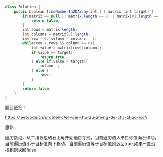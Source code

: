 ```java
class Solution {
    public boolean findNumberIn2DArray(int[][] matrix, int target) {
        if(matrix == null || matrix.length == 0 || matrix[0].length == 0){
            return false;
        }
        int rows = matrix.length;
        int columns = matrix[0].length;
        int row = 0, column = columns - 1;
        while(row < rows && column >= 0){
            int value = matrix[row][column];
            if(value == target){
                return true;
            } else if(value > target){
                column--;
            } else {
                row++;
            }
        }
        return false;
    }
}
```

题目链接：

https://leetcode.cn/problems/er-wei-shu-zu-zhong-de-cha-zhao-lcof/

思路：

遍历数组，从二维数组的右上角开始遍历寻找，当前遍历值大于目标值向左移动，当前遍历值小于目标值向下移动，当前遍历值等于目标值则返回true,如果一直没找到则返回false